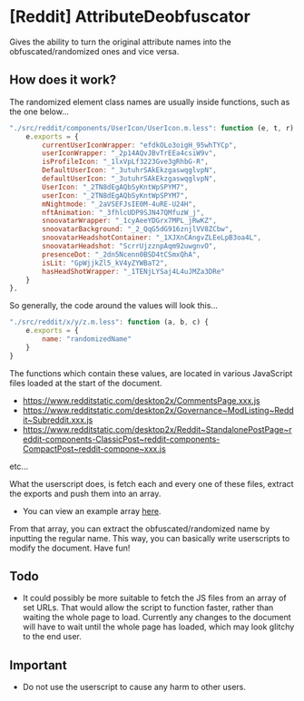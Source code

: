 # [Reddit] AttributeDeobfuscator

Gives the ability to turn the original attribute names into the obfuscated/randomized ones and vice versa.

## How does it work?

The randomized element class names are usually inside functions, such as the one below...

```js
"./src/reddit/components/UserIcon/UserIcon.m.less": function (e, t, r) {
	e.exports = {
		currentUserIconWrapper: "efdkOLo3oigH_95whTYCp",
		userIconWrapper: "_2p14AQvJBvTrEEa4csiW9v",
		isProfileIcon: "_1lxVpLf3223Gve3gRhbG-R",
		DefaultUserIcon: "_3utuhrSAkEkzgaswqglvpN",
		defaultUserIcon: "_3utuhrSAkEkzgaswqglvpN",
		UserIcon: "_2TN8dEgAQbSyKntWpSPYM7",
		userIcon: "_2TN8dEgAQbSyKntWpSPYM7",
		mNightmode: "_2aVSEFJsIE0M-4uRE-U24H",
		nftAnimation: "_3fhlcUDP9SJN47QMfuzW_j",
		snoovatarWrapper: "_1cyAeeYDGrx7MPL_jRwKZ",
		snoovatarBackground: "_2_QqG5dG916znjlVV8ZCbw",
		snoovatarHeadshotContainer: "_1XJXnCAngvZLEeLpB3oa4L",
		snoovatarHeadshot: "ScrrUjzznpAqm92uwgnvO",
		presenceDot: "_2dn5Ncenn0BSD4tCSmxQhA",
		isLit: "GpWjjkZl5_kV4yZYWBaT2",
		hasHeadShotWrapper: "_1TENjLYSaj4L4uJMZa3DRe"
	}
},
```

So generally, the code around the values will look this...

```js
"./src/reddit/x/y/z.m.less": function (a, b, c) {
	e.exports = {
		name: "randomizedName"
	}
}
```

The functions which contain these values, are located in various JavaScript files loaded at the start of the document.
- https://www.redditstatic.com/desktop2x/CommentsPage.xxx.js
- https://www.redditstatic.com/desktop2x/Governance~ModListing~Reddit~Subreddit.xxx.js
- https://www.redditstatic.com/desktop2x/Reddit~StandalonePostPage~reddit-components-ClassicPost~reddit-components-CompactPost~reddit-compone~xxx.js

etc...

What the userscript does, is fetch each and every one of these files, extract the exports and push them into an array.
* You can view an example array [here](https://github.com/Hakorr/Userscripts/blob/main/Reddit.com/AttributeDeobfuscator/list.json).

From that array, you can extract the obfuscated/randomized name by inputting the regular name. This way, you can basically write userscripts to modify the document. Have fun!

## Todo

* It could possibly be more suitable to fetch the JS files from an array of set URLs. That would allow the script to function faster, rather than waiting the whole page to load. Currently any changes to the document will have to wait until the whole page has loaded, which may look glitchy to the end user.

## Important

* Do not use the userscript to cause any harm to other users.
